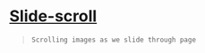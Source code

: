 # [Slide-scroll](https://yeshwanth-kondra-au45.github.io/Slide-scroll/)
>`Scrolling images as we slide through page`
